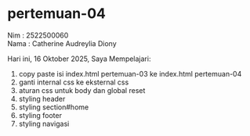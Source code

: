 # pertemuan-04

Nim : 2522500060 <br>
Nama : Catherine Audreylia Diony <br>

Hari ini, 16 Oktober 2025, Saya Mempelajari:
<ol>
  <li>copy paste isi index.html pertemuan-03 ke index.html pertemuan-04</li>
  <li>ganti internal css ke eksternal css</li>
  <li>aturan css untuk body dan global reset</li>
  <li>styling header</li>
  <li>styling section#home</li>
  <li>styling footer</li>
  <li>styling navigasi</li>
</ol>